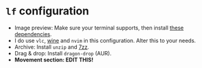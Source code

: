 # `lf` configuration
- Image preview: Make sure your terminal supports, then install [these dependencies](https://github.com/cirala/lfimg).
- I do use `vlc`, [wine](https://wiki.archlinux.org/title/wine) and `nvim` in this configuration. Alter this to your needs.
- Archive: Install `unzip` and [7zz](https://www.7-zip.org/).
- Drag & drop: Install `dragon-drop` (AUR).
- **Movement section: EDIT THIS!**
